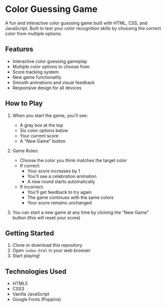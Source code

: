 # Color Guessing Game

A fun and interactive color guessing game built with HTML, CSS, and JavaScript. Built to test your color recognition skills by choosing the correct color from multiple options.

## Features

- Interactive color guessing gameplay
- Multiple color options to choose from
- Score tracking system
- New game functionality
- Smooth animations and visual feedback
- Responsive design for all devices

## How to Play

1. When you start the game, you'll see:

   - A gray box at the top
   - Six color options below
   - Your current score
   - A "New Game" button

2. Game Rules:

   - Choose the color you think matches the target color
   - If correct:
     - Your score increases by 1
     - You'll see a celebration animation
     - A new round starts automatically
   - If incorrect:
     - You'll get feedback to try again
     - The game continues with the same colors
     - Your score remains unchanged

3. You can start a new game at any time by clicking the "New Game" button (this will reset your score)

## Getting Started

1. Clone or download this repository
2. Open `index.html` in your web browser
3. Start playing!

## Technologies Used

- HTML5
- CSS3
- Vanilla JavaScript
- Google Fonts (Poppins)
